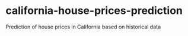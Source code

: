 # california-house-prices-prediction
Prediction of house prices in California based on historical data

